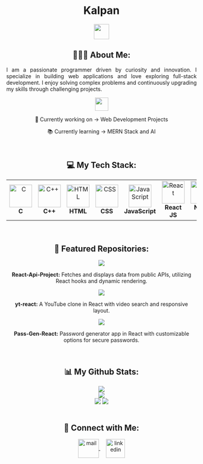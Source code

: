 <h1 align="center">Kalpan</h1>
<p align="center">
   <img src="https://readme-typing-svg.demolab.com?font=Roboto+Slab&color=00F260&size=32&center=true&vCenter=true&width=500&lines=Software+Developer;Website+Developer" width="auto" height="40"/>
</p>

<h2 align="center">👨🏻‍💻 About Me:</h2>
<p align="justify">
   I am a passionate programmer driven by curiosity and innovation. I specialize in building web applications and love exploring full-stack development. I enjoy solving complex problems and continuously upgrading my skills through challenging projects.  
</p>
<p align="center">
   <img src="https://readme-typing-svg.demolab.com?font=Roboto+Slab&color=00F260&size=28&center=true&vCenter=true&width=500&duration=2000&pause=1000&lines=Full-Stack+Development;Artificial+Intelligence;Machine+Learning" width="auto" height="35"/>
</p>

<p align="center">🔭 Currently working on -> Web Development Projects</p>
<p align="center">📚 Currently learning -> MERN Stack and AI</p>
<br>

<h2 align="center">💻 My Tech Stack:</h2>
<table align="center">
<tr>
   <td align="center"><img src="https://cdn.worldvectorlogo.com/logos/c-1.svg" alt="C" width="60" height="60"/><br><b>C</b></td>
   <td align="center"><img src="https://cdn.worldvectorlogo.com/logos/c.svg" alt="C++" width="60" height="60"/><br><b>C++</b></td>
   <td align="center"><img src="https://cdn.worldvectorlogo.com/logos/html-1.svg" alt="HTML" width="60" height="60"/><br><b>HTML</b></td>
   <td align="center"><img src="https://cdn.worldvectorlogo.com/logos/css-3.svg" alt="CSS" width="60" height="60"/><br><b>CSS</b></td>
   <td align="center"><img src="https://cdn.worldvectorlogo.com/logos/logo-javascript.svg" alt="JavaScript" width="60" height="60"/><br><b>JavaScript</b></td>
   <td align="center"><img src="https://cdn.worldvectorlogo.com/logos/react-1.svg" alt="React" width="60" height="60"/><br><b>React JS</b></td>
   <td align="center"><img src="https://cdn.worldvectorlogo.com/logos/nodejs-icon.svg" alt="NodeJS" width="60" height="60"/><br><b>Node JS</b></td>
   <td align="center"><img src="https://cdn.worldvectorlogo.com/logos/mongodb-icon-1-1.svg" alt="MongoDB" width="60" height="60"/><br><b>MongoDB</b></td>
</tr>
</table>
<br>

<h2 align="center">📕 Featured Repositories:</h2>
<div align="center">
   <a href="https://github.com/Kalpan2007/React-Api-Project">
      <img src="https://github-readme-stats.vercel.app/api/pin/?username=Kalpan2007&repo=React-Api-Project&theme=gruvbox">
   </a>
   <p><b>React-Api-Project:</b> Fetches and displays data from public APIs, utilizing React hooks and dynamic rendering.</p>

   <a href="https://github.com/Kalpan2007/yt-react">
      <img src="https://github-readme-stats.vercel.app/api/pin/?username=Kalpan2007&repo=yt-react&theme=gruvbox">
   </a>
   <p><b>yt-react:</b> A YouTube clone in React with video search and responsive layout.</p>

   <a href="https://github.com/Kalpan2007/Pass-Gen-React">
      <img src="https://github-readme-stats.vercel.app/api/pin/?username=Kalpan2007&repo=Pass-Gen-React&theme=gruvbox">
   </a>
   <p><b>Pass-Gen-React:</b> Password generator app in React with customizable options for secure passwords.</p>
</div>
<br>

<h2 align="center">📊 My Github Stats:</h2>
<div align="center">
  <img src="https://github-profile-trophy.vercel.app/?username=Kalpan2007&theme=gruvbox&row=2&column=4" />
  <br>
  <img src="https://github-readme-stats.vercel.app/api?username=Kalpan2007&show_icons=true&theme=gruvbox&hide_border=true" />
  <br>
  <img src="http://github-profile-summary-cards.vercel.app/api/cards/stats?username=Kalpan2007&theme=gruvbox" />
  <img src="https://github-readme-stats.vercel.app/api/top-langs/?username=Kalpan2007&layout=compact&theme=gruvbox" />
</div>
<br>

<h2 align="center">🔗 Connect with Me:</h2>
<p align="center">
   <a href="mailto:kalpankaneriya@gmail.com">
      <img align="center" src="https://cdn.worldvectorlogo.com/logos/official-gmail-icon-2020-.svg" alt="mail" height="50" width="55" />
   </a>
   &nbsp;&nbsp;&nbsp;
   <a href="https://linkedin.com/in/Kalpan2007">
      <img align="center" src="https://cdn.worldvectorlogo.com/logos/linkedin-icon-3.svg" alt="linkedin" height="50" width="50" />
   </a>
</p>
